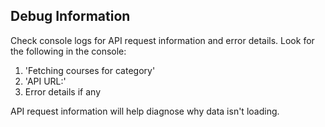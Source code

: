 ## Debug Information

Check console logs for API request information and error details. Look for the following in the console:

1. 'Fetching courses for category'
2. 'API URL:'
3. Error details if any

API request information will help diagnose why data isn't loading.
